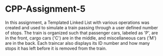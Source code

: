 # CPP-Assignment-5
In this assignment, a Templated Linked List with various operations was created and used to simulate a train passing through a user defined number of stops. The train is organized such that passenger cars, labeled as 'P', are in the front, cargo cars ('C') are in the middle, and miscellaneous cars ('M') are in the back. Each traincar also displays its ID number and how many stops it has left before it is removed from the train.
